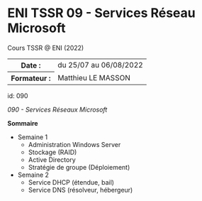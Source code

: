 # ENI TSSR 09 - Services Réseau Microsoft
Cours TSSR @ ENI (2022)

<table>
	<tr>
		<th>Date :</th>
		<td>du 25/07 au 06/08/2022</td>
	</tr>
	<tr>
		<th>Formateur :</th>
		<td>Matthieu LE MASSON</td>
	</tr>
</table>

id: 090

*090 - Services Réseaux Microsoft*


**Sommaire**

- Semaine 1 
	+ Administration Windows Server
	+ Stockage (RAID)
	+ Active Directory
	+ Stratégie de groupe (Déploiement)
- Semaine 2
	+ Service DHCP (étendue, bail)
	+ Service DNS (résolveur, hébergeur)